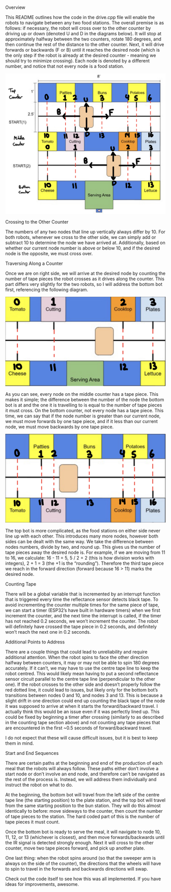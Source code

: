Overview

This README outlines how the code in the drive.cpp file will enable the robots to navigate between any two food stations. The overall premise is as follows: if necessary, the robot will cross over to the other counter by driving up or down (denoted U and D in the diagrams below). It will stop at approximately halfway between the two counters, rotate 180 degrees, and then continue the rest of the distance to the other counter. Next, it will drive forwards or backwards (F or B) until it reaches the desired node (which is the only step if the robot is already at the desired counter - meaning we should try to minimize crossing). Each node is denoted by a different number, and notice that not every node is a food station.

![Node diagram](../images/full_node_diagram.jpg)

Crossing to the Other Counter

The numbers of any two nodes that line up vertically always differ by 10. For both robots, whenever we cross to the other side, we can simply add or subtract 10 to determine the node we have arrived at. Additionally, based on whether our current node number is above or below 10, and if the desired node is the opposite, we must cross over.

Traversing Along a Counter

Once we are on right side, we will arrive at the desired node by counting the number of tape pieces the robot crosses as it drives along the counter. This part differs very slightly for the two robots, so I will address the bottom bot first, referencing the following diagram.

![Bottom node diagram](../images/bottom_node_diagram.jpg)

As you can see, every node on the middle counter has a tape piece. This makes it simple; the difference between the number of the node the bottom bot is at and the one it is travelling to is equal to the number of tape pieces it must cross. On the bottom counter, not every node has a tape piece. This time, we can say that if the node number is greater than our current node, we must move forwards by one tape piece, and if it less than our current node, we must move backwards by one tape piece.

![Top node diagram](../images/top_node_diagram.jpg)

The top bot is more complicated, as the food stations on either side never line up with each other. This introduces many more nodes, however both sides can be dealt with the same way. We take the difference between nodes numbers, divide by two, and round up. This gives us the number of tape pieces away the desired node is. For example, if we are moving from 11 to 16, we calculate: 16 - 11 = 5, 5 / 2 = 2 (this is how division works with integers), 2 + 1 = 3 (the +1 is the “rounding”). Therefore the third tape piece we reach in the forward direction (forward because 16 > 11) marks the desired node.

Counting Tape

There will be a global variable that is incremented by an interrupt function that is triggered every time the reflectance sensor detects black tape. To avoid incrementing the counter multiple times for the same piece of tape, we can start a timer (ESP32’s have built in hardware timers) when we first increment the counter, and the next time the interrupt is called, if the timer has not reached 0.2 seconds, we won’t increment the counter. The robot will definitely have crossed the tape piece in 0.2 seconds, and definitely won’t reach the next one in 0.2 seconds.

Additional Points to Address

There are a couple things that could lead to unreliability and require additional attention. When the robot spins to face the other direction halfway between counters, it may or may not be able to spin 180 degrees accurately. If it can’t, we may have to use the centre tape line to keep the robot centred. This would likely mean having to put a second reflectance sensor circuit parallel to the centre tape line (perpendicular to the other one). If the robot crosses to the other side and doesn’t properly follow the red dotted line, it could lead to issues, but likely only for the bottom bot’s transitions between nodes 0 and 10, and nodes 3 and 13. This is because a slight drift in one direction could end up counting the black tape of the node it was supposed to arrive at when it starts the forward/backward travel. I actually think this would be an issue even if it was perfectly lined up. This could be fixed by beginning a timer after crossing (similarly to as described in the counting tape section above) and not counting any tape pieces that are encountered in the first ~0.5 seconds of forward/backward travel.

I do not expect that these will cause difficult issues, but it is best to keep them in mind.

Start and End Sequences

There are certain paths at the beginning and end of the production of each meal that the robots will always follow. These paths either don’t involve a start node or don’t involve an end node, and therefore can’t be navigated as the rest of the process is. Instead, we will address them individually and instruct the robot on what to do.

At the beginning, the bottom bot will travel from the left side of the centre tape line (the starting position) to the plate station, and the top bot will travel from the same starting position to the bun station. They will do this almost identically to before: move sideways to the counter, then count the number of tape pieces to the station. The hard coded part of this is the number of tape pieces it must count.

Once the bottom bot is ready to serve the meal, it will navigate to node 10, 11, 12, or 13 (whichever is closest), and then move forwards/backwards until the IR signal is detected strongly enough. Next it will cross to the other counter, move two tape pieces forward, and pick up another plate.

One last thing: when the robot spins around (so that the sweeper arm is always on the side of the counter), the directions that the wheels will have to spin to travel in the forwards and backwards directions will swap.

Check out the code itself to see how this was all implemented. If you have ideas for improvements, awesome.
